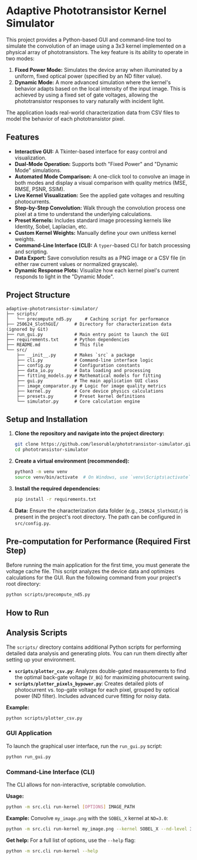 # Adaptive Phototransistor Kernel Simulator

This project provides a Python-based GUI and command-line tool to simulate the convolution of an image using a 3x3 kernel implemented on a physical array of phototransistors. The key feature is its ability to operate in two modes:

1.  **Fixed Power Mode:** Simulates the device array when illuminated by a uniform, fixed optical power (specified by an ND filter value).
2.  **Dynamic Mode:** A more advanced simulation where the kernel's behavior adapts based on the local intensity of the input image. This is achieved by using a fixed set of gate voltages, allowing the phototransistor responses to vary naturally with incident light.

The application loads real-world characterization data from CSV files to model the behavior of each phototransistor pixel.

## Features

-   **Interactive GUI:** A Tkinter-based interface for easy control and visualization.
-   **Dual-Mode Operation:** Supports both "Fixed Power" and "Dynamic Mode" simulations.
-   **Automated Mode Comparison:** A one-click tool to convolve an image in both modes and display a visual comparison with quality metrics (MSE, RMSE, PSNR, SSIM).
-   **Live Kernel Visualization:** See the applied gate voltages and resulting photocurrents.
-   **Step-by-Step Convolution:** Walk through the convolution process one pixel at a time to understand the underlying calculations.
-   **Preset Kernels:** Includes standard image processing kernels like Identity, Sobel, Laplacian, etc.
-   **Custom Kernel Weights:** Manually define your own unitless kernel weights.
-   **Command-Line Interface (CLI):** A `typer`-based CLI for batch processing and scripting.
-   **Data Export:** Save convolution results as a PNG image or a CSV file (in either raw current values or normalized grayscale).
-   **Dynamic Response Plots:** Visualize how each kernel pixel's current responds to light in the "Dynamic Mode".

## Project Structure

```
adaptive-phototransistor-simulator/
├── scripts/
│   └── precompute_nd5.py     # Caching script for performance
├── 250624_SlothGUI/      # Directory for characterization data (ignored by Git)
├── run_gui.py            # Main entry point to launch the GUI
├── requirements.txt      # Python dependencies
├── README.md             # This file
└── src/
    ├── __init__.py       # Makes `src` a package
    ├── cli.py            # Command-line interface logic
    ├── config.py         # Configuration constants
    ├── data_io.py        # Data loading and processing
    ├── fitting_models.py # Mathematical models for fitting
    ├── gui.py            # The main application GUI class
    ├── image_comparator.py # Logic for image quality metrics
    ├── kernel.py         # Core device physics calculations
    ├── presets.py        # Preset kernel definitions
    └── simulator.py      # Core calculation engine
```

## Setup and Installation

1.  **Clone the repository and navigate into the project directory:**
    ```bash
    git clone https://github.com/lesoruble/phototransistor-simulator.git
    cd phototransistor-simulator
    ```

2.  **Create a virtual environment (recommended):**
    ```bash
    python3 -m venv venv
    source venv/bin/activate  # On Windows, use `venv\Scripts\activate`
    ```

3.  **Install the required dependencies:**
    ```bash
    pip install -r requirements.txt
    ```

4.  **Data:**
    Ensure the characterization data folder (e.g., `250624_SlothGUI/`) is present in the project's root directory. The path can be configured in `src/config.py`.

## Pre-computation for Performance (Required First Step)

Before running the main application for the first time, you must generate the voltage cache file. This script analyzes the device data and optimizes calculations for the GUI. Run the following command from your project's root directory:
```bash
python scripts/precompute_nd5.py
```

## How to Run

## Analysis Scripts

The `scripts/` directory contains additional Python scripts for performing detailed data analysis and generating plots. You can run them directly after setting up your environment.

-   **`scripts/plotter_csv.py`**: Analyzes double-gated measurements to find the optimal back-gate voltage (`V_BG`) for maximizing photocurrent swing.
-   **`scripts/plotter_pixels_bypower.py`**: Creates detailed plots of photocurrent vs. top-gate voltage for each pixel, grouped by optical power (ND filter). Includes advanced curve fitting for noisy data.

**Example:**
```bash
python scripts/plotter_csv.py
```

### GUI Application

To launch the graphical user interface, run the `run_gui.py` script:
```bash
python run_gui.py
```

### Command-Line Interface (CLI)

The CLI allows for non-interactive, scriptable convolution.

**Usage:**
```bash
python -m src.cli run-kernel [OPTIONS] IMAGE_PATH
```

**Example:**
Convolve `my_image.png` with the `SOBEL_X` kernel at `ND=3.0`:
```bash
python -m src.cli run-kernel my_image.png --kernel SOBEL_X --nd-level 3.0
```

**Get help:**
For a full list of options, use the `--help` flag:
```bash
python -m src.cli run-kernel --help
```